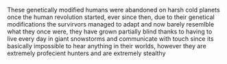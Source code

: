 These genetically modified humans were abandoned on harsh cold planets once the human revolution started, ever since then, due to their genetical modifications the survirvors managed to adapt and now barely resemlble what they once were, they have grown partially blind thanks to having to live every day in giant snowstorms and communicate with touch since its basically impossible to hear anything in their worlds, however they are extremely profecient hunters and are extremely stealthy